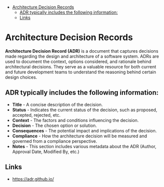 - [Architecture Decision Records](#architecture-decision-records)
  - [ADR typically includes the following information:](#adr-typically-includes-the-following-information)
  - [Links](#links)

# Architecture Decision Records

**Architecture Decision Record (ADR)** is a document that captures decisions made regarding the design and architecture of a
software system. ADRs are used to document the context, options considered, and rationale behind architectural decisions. They
serve as a valuable resource for both current and future development teams to understand the reasoning behind certain design
choices.

## ADR typically includes the following information:

* **Title** - A concise description of the decision.
* **Status** - Indicates the current status of the decision, such as proposed, accepted, rejected, etc.
* **Context** - The factors and conditions influencing the decision.
* **Decision** - The chosen option or solution.
* **Consequences** - The potential impact and implications of the decision.
* **Compliance** - How the architecture decision will be measured and governed from a compliance perspective.
* **Notes** - This section includes various metadata about the ADR (Author, Approval Date, Modified By, etc.)

## Links

* https://adr.github.io/